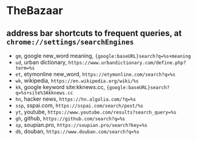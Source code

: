 # TheBazaar

## address bar shortcuts to frequent queries, at `chrome://settings/searchEngines`
- `gm`, google new_word meaning, `{google:baseURL}search?q=%s+meaning`
- `ud`, urban dictionary, `https://www.urbandictionary.com/define.php?term=%s`
- `et`, etymonline new_word, `https://etymonline.com/search?q=%s`
- `wk`, wikipedia, `https://en.wikipedia.org/wiki/%s`
- `kk`, google keyword site:kknews.cc, `{google:baseURL}search?q=%s+site%3Akknews.cc`
- `hn`, hacker news, `https://hn.algolia.com/?q=%s`
- `ssp`, sspai.com, `https://sspai.com/search/post/%s`
- `yt`, youtube, `https://www.youtube.com/results?search_query=%s`
- `gh`, github, `https://github.com/search?q=%s`
- `sp`, soupian.pro, `https://soupian.pro/search?key=%s`
- `db`, douban, `https://www.douban.com/search?q=%s`